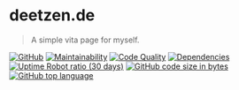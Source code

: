 # deetzen.de
> A simple vita page for myself.

[![GitHub](https://img.shields.io/github/license/deetzen/deetzen.de.svg)](https://github.com/deetzen/deetzen.de/blob/master/LICENSE.md)
[![Maintainability](https://img.shields.io/codeclimate/maintainability-percentage/deetzen/deetzen.de.svg)](https://codeclimate.com/github/deetzen/deetzen.de/maintainability)
[![Code Quality](https://img.shields.io/codacy/grade/f76b7d751b694019961a6fd74d45dc26.svg)](https://www.codacy.com/app/deetzen/deetzen.de?utm_source=github.com&amp;utm_medium=referral&amp;utm_content=deetzen/deetzen.de&amp;utm_campaign=Badge_Grade)
[![Dependencies](https://img.shields.io/david/deetzen/deetzen.de.svg)](https://david-dm.org/deetzen/deetzen.de)
[![Uptime Robot ratio (30 days)](https://img.shields.io/uptimerobot/ratio/m782955330-d04fb940f8666fe470fe5561.svg)](https://von.deetzen.de)
[![GitHub code size in bytes](https://img.shields.io/github/languages/code-size/deetzen/deetzen.de.svg)](https://github.com/deetzen/deetzen.de)
[![GitHub top language](https://img.shields.io/github/languages/top/deetzen/deetzen.de.svg)](https://github.com/deetzen/deetzen.de)
